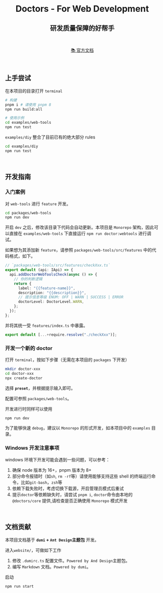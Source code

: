 <br>

<h1 align="center">Doctors - For Web Development</h1>

<h2 align="center">
研发质量保障的好帮手
</h2>

<br>
<p align="center">
<a href="https://doctor-delta.vercel.app/">📚 官方文档</a>
</p>
<br>

## 上手尝试

在本项目的目录打开 `terminal`

```sh
# 构建
pnpm i # 请使用 pnpm 8
npm run build:all

# 使用示例
cd examples/web-tools
npm run test
```

`examples/diy` 整合了目前已有的绝大部分 rules

```sh
cd examples/diy
npm run test
```

<br>

## 开发指南

### 入门案例

对 `web-tools` 进行 `feature` 开发。

```sh
cd packages/web-tools
npm run dev
```

开启 `dev` 之后，修改该目录下代码会自动更新。本项目是 `Monorepo` 架构，因此可以直接在 `examples/web-tools` 下直接运行 `npm run doctor:webtools` 进行调试。

如果想为其添加新 `feature`，请参照 `packages/web-tools/src/features` 中的代码格式，如下。

```ts
// `packages/web-tools/src/features/checkXxx.ts`
export default (api: IApi) => {
  api.addDoctorWebToolsCheck(async () => {
    // 你的判断逻辑
    return {
      label: "{{feature-name}}",
      description: "{{description}}",
      // 提示信息等级 ENUM: OFF | WARN | SUCCESS | ERROR
      doctorLevel: DoctorLevel.WARN,
    };
  });
};
```

并将其统一受 `features/index.ts` 中暴露。

```ts
export default [...+require.resolve("./checkXxx")];
```

### 开发一个新的 doctor

打开 `terminal`，按如下步骤（无需在本项目的 `packages` 下开发）

```sh
mkdir doctor-xxx
cd doctor-xxx
npx create-doctor
```

选择 **`preset`**，并根据提示输入即可。

配置可参照 `packages/web-tools`。

开发进行时同样可以使用

```sh
npm run dev
```

为了能够快速 `debug`，建议以 `Monorepo` 的形式开发，如本项目中的 `examples` 目录。

### Windows 开发注意事项

windows 环境下开发可能会遇到一些问题，可以参考：

1. 确保 node 版本为 16+，pnpm 版本为 8+
2. 部分命令报错时（如`sh`, `rm -rf`等）请使用能够支持这些 shell 的终端运行命令，比如`git-bash`，`zsh`等
3. 依赖下载失败时，考虑切换下载源，开启管理员模式后重试
4. 提示`doctor`等依赖缺失时，请尝试 `pnpm i`, `doctor`命令由本地的 `@doctors/core` 提供,请检查是否正确使用 `Monorepo` 模式开发

<br>

## 文档贡献

本项目文档基于 **`dumi` + `Ant Design`主题包** 开发。

进入`website/`，可做如下工作

1. 修改 `.dumirc.ts` 配置文件。`Powered by And Design`主题包。
2. 编写 `Markdown` 文档。`Powered by dumi`。

启动

```sh
npm run start
```
